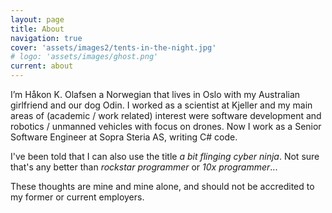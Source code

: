 ```yaml
---
layout: page
title: About
navigation: true
cover: 'assets/images2/tents-in-the-night.jpg'
# logo: 'assets/images/ghost.png'
current: about
---
```


I’m Håkon K. Olafsen a Norwegian that lives in Oslo with my Australian girlfriend and our dog Odin. I worked as a scientist at Kjeller and my main areas of (academic / work related) interest were software development and robotics / unmanned vehicles with focus on drones. Now I work as a Senior Software Engineer at Sopra Steria AS, writing C# code.

I've been told that I can also use the title _a bit flinging cyber ninja_. Not sure that's any better than _rockstar programmer_ or _10x programmer_...

These thoughts are mine and mine alone, and should not be accredited to my former or current employers.
